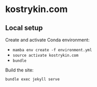 # kostrykin.com

## Local setup

Create and activate Conda environment:
- `mamba env create -f environment.yml`
- `source activate kostrykin.com`
- `bundle`

Build the site:
```bash
bundle exec jekyll serve
```
